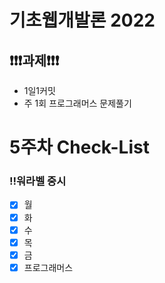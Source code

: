 # 기초웹개발론 2022

## ❗❗❗과제❗❗❗

- 1일1커밋
- 주 1회 프로그래머스 문제풀기

# 5주차 Check-List

### ‼️워라벨 중시

- [x] 월
- [x] 화
- [x] 수
- [x] 목
- [x] 금
- [x] 프로그래머스
